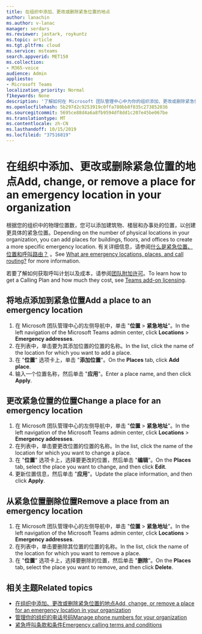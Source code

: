 ```yaml
---
title: 在组织中添加、更改或删除紧急位置的地点
author: lanachin
ms.author: v-lanac
manager: serdars
ms.reviewer: jastark, roykuntz
ms.topic: article
ms.tgt.pltfrm: cloud
ms.service: msteams
search.appverid: MET150
ms.collection:
- M365-voice
audience: Admin
appliesto:
- Microsoft Teams
localization_priority: Normal
f1keywords: None
description: '了解如何在 Microsoft 团队管理中心中为你的组织添加、更改或删除紧急位置的位置。 '
ms.openlocfilehash: 5b297d2c9253919c0ffa780bb8f035c273852036
ms.sourcegitcommit: 5695ce88d4a6a8fb9594df8dd1c207e45be067be
ms.translationtype: MT
ms.contentlocale: zh-CN
ms.lasthandoff: 10/15/2019
ms.locfileid: "37516819"
---
```

# <a name="add-change-or-remove-a-place-for-an-emergency-location-in-your-organization"></a><span data-ttu-id="2df88-103">在组织中添加、更改或删除紧急位置的地点</span><span class="sxs-lookup"><span data-stu-id="2df88-103">Add, change, or remove a place for an emergency location in your organization</span></span>

<span data-ttu-id="2df88-104">根据您的组织中的物理位置数，您可以添加建筑物、楼层和办事处的位置，以创建更具体的紧急位置。</span><span class="sxs-lookup"><span data-stu-id="2df88-104">Depending on the number of physical locations in your organization, you can add places for buildings, floors, and offices to create a more specific emergency location.</span></span> <span data-ttu-id="2df88-105">有关详细信息，请参阅[什么是紧急位置、位置和呼叫路由？](/microsoftteams/what-are-emergency-locations-addresses-and-call-routing) 。</span><span class="sxs-lookup"><span data-stu-id="2df88-105">See [What are emergency locations, places, and call routing?](/microsoftteams/what-are-emergency-locations-addresses-and-call-routing) for more information.</span></span>
  
<span data-ttu-id="2df88-106">若要了解如何获取呼叫计划以及成本，请参阅[团队附加许可](teams-add-on-licensing/microsoft-teams-add-on-licensing.md)。</span><span class="sxs-lookup"><span data-stu-id="2df88-106">To learn how to get a Calling Plan and how much they cost, see [Teams add-on licensing](teams-add-on-licensing/microsoft-teams-add-on-licensing.md).</span></span>
  
## <a name="add-a-place-to-an-emergency-location"></a><span data-ttu-id="2df88-107">将地点添加到紧急位置</span><span class="sxs-lookup"><span data-stu-id="2df88-107">Add a place to an emergency location</span></span>

1. <span data-ttu-id="2df88-108">在 Microsoft 团队管理中心的左侧导航中，单击 "**位置** > **紧急地址**"。</span><span class="sxs-lookup"><span data-stu-id="2df88-108">In the left navigation of the Microsoft Teams admin center, click **Locations** > **Emergency addresses**.</span></span>
2. <span data-ttu-id="2df88-109">在列表中，单击要为其添加位置的位置的名称。</span><span class="sxs-lookup"><span data-stu-id="2df88-109">In the list, click the name of the location for which you want to add a place.</span></span>
3. <span data-ttu-id="2df88-110">在 "**位置**" 选项卡上，单击 "**添加位置**"。</span><span class="sxs-lookup"><span data-stu-id="2df88-110">On the **Places** tab, click **Add place**.</span></span>
4. <span data-ttu-id="2df88-111">输入一个位置名称，然后单击 "**应用**"。</span><span class="sxs-lookup"><span data-stu-id="2df88-111">Enter a place name, and then click **Apply**.</span></span>
    
## <a name="change-a-place-for-an-emergency-location"></a><span data-ttu-id="2df88-112">更改紧急位置的位置</span><span class="sxs-lookup"><span data-stu-id="2df88-112">Change a place for an emergency location</span></span>

1. <span data-ttu-id="2df88-113">在 Microsoft 团队管理中心的左侧导航中，单击 "**位置** > **紧急地址**"。</span><span class="sxs-lookup"><span data-stu-id="2df88-113">In the left navigation of the Microsoft Teams admin center, click **Locations** > **Emergency addresses**.</span></span>
2. <span data-ttu-id="2df88-114">在列表中，单击要更改位置的位置的名称。</span><span class="sxs-lookup"><span data-stu-id="2df88-114">In the list, click the name of the location for which you want to change a place.</span></span>
3. <span data-ttu-id="2df88-115">在 "**位置**" 选项卡上，选择要更改的位置，然后单击 "**编辑**"。</span><span class="sxs-lookup"><span data-stu-id="2df88-115">On the **Places** tab, select the place you want to change, and then click **Edit**.</span></span>
4. <span data-ttu-id="2df88-116">更新位置信息，然后单击 "**应用**"。</span><span class="sxs-lookup"><span data-stu-id="2df88-116">Update the place information, and then click **Apply**.</span></span>
    
## <a name="remove-a-place-from-an-emergency-location"></a><span data-ttu-id="2df88-117">从紧急位置删除位置</span><span class="sxs-lookup"><span data-stu-id="2df88-117">Remove a place from an emergency location</span></span>

1. <span data-ttu-id="2df88-118">在 Microsoft 团队管理中心的左侧导航中，单击 "**位置** > **紧急地址**"。</span><span class="sxs-lookup"><span data-stu-id="2df88-118">In the left navigation of the Microsoft Teams admin center, click **Locations** > **Emergency addresses**.</span></span>
2. <span data-ttu-id="2df88-119">在列表中，单击要删除其位置的位置的名称。</span><span class="sxs-lookup"><span data-stu-id="2df88-119">In the list, click the name of the location for which you want to remove a place.</span></span>
3. <span data-ttu-id="2df88-120">在 "**位置**" 选项卡上，选择要删除的位置，然后单击 "**删除**"。</span><span class="sxs-lookup"><span data-stu-id="2df88-120">On the **Places** tab, select the place you want to remove, and then click **Delete**.</span></span>
    
## <a name="related-topics"></a><span data-ttu-id="2df88-121">相关主题</span><span class="sxs-lookup"><span data-stu-id="2df88-121">Related topics</span></span>

- [<span data-ttu-id="2df88-122">在组织中添加、更改或删除紧急位置的地点</span><span class="sxs-lookup"><span data-stu-id="2df88-122">Add, change, or remove a place for an emergency location in your organization</span></span>](add-change-remove-emergency-place-organization.md)
- [<span data-ttu-id="2df88-123">管理你的组织的电话号码</span><span class="sxs-lookup"><span data-stu-id="2df88-123">Manage phone numbers for your organization</span></span>](/microsoftteams/manage-phone-numbers-for-your-organization)
- [<span data-ttu-id="2df88-124">紧急呼叫条款和条件</span><span class="sxs-lookup"><span data-stu-id="2df88-124">Emergency calling terms and conditions</span></span>](/microsoftteams/emergency-calling-terms-and-conditions)
